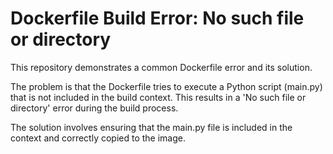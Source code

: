 # Dockerfile Build Error: No such file or directory
This repository demonstrates a common Dockerfile error and its solution.

The problem is that the Dockerfile tries to execute a Python script (main.py) that is not included in the build context. This results in a 'No such file or directory' error during the build process.

The solution involves ensuring that the main.py file is included in the context and correctly copied to the image.